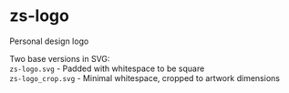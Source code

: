 # zs-logo

Personal design logo

Two base versions in SVG:  
` zs-logo.svg ` - Padded with whitespace to be square  
` zs-logo_crop.svg ` - Minimal whitespace, cropped to artwork dimensions  
